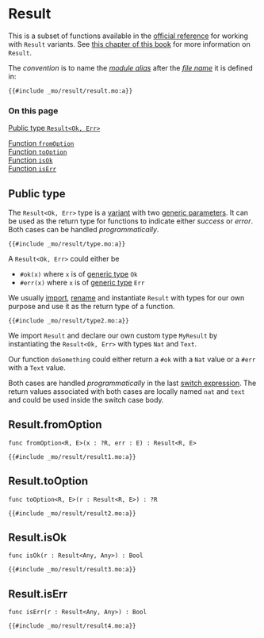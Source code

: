 # Result

This is a subset of functions available in the [official reference](https://internetcomputer.org/docs/current/motoko/main/base/Result) for working with `Result` variants. See [this chapter of this book](/common-programming-concepts/options-and-results.html) for more information on `Result`.

The _convention_ is to name the [_module alias_](/common-programming-concepts/modules.html#type-imports-and-renaming) after the [_file name_](/common-programming-concepts/modules.html#imports) it is defined in:

```motoko
{{#include _mo/result/result.mo:a}}
```

### On this page

[Public type `Result<Ok, Err>`](#public-type)

[Function `fromOption`](#resultfromoption)  
[Function `toOption`](#resulttooption)  
[Function `isOk`](#resultisok)  
[Function `isErr`](#resultiserr)

## Public type

The `Result<Ok, Err>` type is a [variant](/common-programming-concepts/types/variants.html) with two [generic parameters](/advanced-types/generics.html#type-parameters-and-type-arguments). It can be used as the return type for functions to indicate either _success_ or _error_. Both cases can be handled _programmatically_.

```motoko
{{#include _mo/result/type.mo:a}}
```

A `Result<Ok, Err>` could either be

- `#ok(x)` where `x` is of [generic type](/advanced-types/generics.html#generics-in-type-declarations) `Ok`
- `#err(x)` where `x` is of [generic type](/advanced-types/generics.html#generics-in-type-declarations) `Err`

We usually [import](/common-programming-concepts/modules.html#type-imports-and-renaming), [rename](/common-programming-concepts/modules.html#type-imports-and-renaming) and instantiate `Result` with types for our own purpose and use it as the return type of a function.

```motoko
{{#include _mo/result/type2.mo:a}}
```

We import `Result` and declare our own custom type `MyResult` by instantiating the `Result<Ok, Err>` with types `Nat` and `Text`.

Our function `doSomething` could either return a `#ok` with a `Nat` value or a `#err` with a `Text` value.

Both cases are handled _programmatically_ in the last [switch expression](/common-programming-concepts/control-flow/switch-expression.html). The return values associated with both cases are locally named `nat` and `text` and could be used inside the switch case body.

## Result.fromOption

```motoko
func fromOption<R, E>(x : ?R, err : E) : Result<R, E>
```

```motoko, run
{{#include _mo/result/result1.mo:a}}
```

## Result.toOption

```motoko
func toOption<R, E>(r : Result<R, E>) : ?R
```

```motoko, run
{{#include _mo/result/result2.mo:a}}
```

## Result.isOk

```motoko
func isOk(r : Result<Any, Any>) : Bool
```

```motoko, run
{{#include _mo/result/result3.mo:a}}
```

## Result.isErr

```motoko
func isErr(r : Result<Any, Any>) : Bool
```

```motoko, run
{{#include _mo/result/result4.mo:a}}
```
